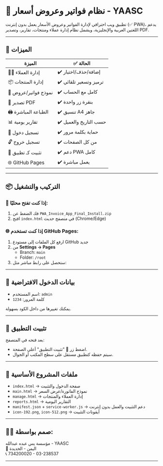 # 🧾 نظام فواتير وعروض أسعار - YAASC

تطبيق ويب احترافي لإدارة الفواتير وعروض الأسعار يعمل بدون إنترنت (✅ PWA)، يدعم اللغتين العربية والإنجليزية، ويشمل نظام إدارة عملاء ومنتجات، تقارير، وتصدير PDF.

---

## 🌟 الميزات

| الميزة                  | ✅ الحالة        |
|-------------------------|------------------|
| 🧑‍💼 إدارة العملاء       | ✔️ إضافة/حذف/اختيار |
| 📦 إدارة المنتجات        | ✔️ ترميز وتسعير تلقائي |
| 🧾 نموذج فواتير/عروض     | ✔️ كامل مع الحساب |
| 📄 تصدير PDF             | ✔️ بنقرة زر واحدة |
| 🖨️ الطباعة المباشرة      | ✔️ تنسيق A4 جاهز |
| 📊 تقارير يومية          | ✔️ حسب التاريخ والعميل |
| 🔐 تسجيل دخول            | ✔️ حماية بكلمة مرور |
| 🔓 تسجيل خروج           | ✔️ من كل الصفحات |
| 📲 تثبيت كـ تطبيق        | ✔️ دعم PWA كامل |
| 🌐 GitHub Pages         | ✔️ يعمل مباشرة |

---

## 📦 التركيب والتشغيل

### 📁 إذا كنت تفتح محليًا:
1. فك الضغط عن `PWA_Invoice_App_Final_Install.zip`
2. افتح `index.html` في متصفح حديث (Chrome/Edge)

### 🌐 إذا كنت تستخدم GitHub Pages:
1. ارفع كل الملفات إلى مستودع GitHub جديد
2. من **Settings → Pages**
   - Branch: `main`
   - Folder: `/root`
3. ستحصل على رابط مباشر مثل:

---

## 🔐 بيانات الدخول الافتراضية

- اسم المستخدم: `admin`
- كلمة المرور: `1234`

يمكنك تغييرها من داخل الكود بسهولة.

---

## 📲 تثبيت التطبيق

بعد فتحه في المتصفح:
- اضغط زر 📲 "تثبيت التطبيق" أعلى الصفحة.
- سيتم حفظه كتطبيق مستقل على سطح المكتب أو الجوال.

---

## 📁 ملفات المشروع الأساسية

- `index.html` → صفحة الدخول والتثبيت
- `main.html` → نموذج الفاتورة/عرض السعر
- `manage.html` → إدارة العملاء والمنتجات
- `reports.html` → التقارير اليومية
- `manifest.json` + `service-worker.js` → دعم التثبيت والعمل بدون إنترنت
- `icon-192.png`, `icon-512.png` → أيقونات التثبيت

---

## 🧑‍💻 صمم بواسطة:
مؤسسة يس عبده عبدالله - YAASC  
📍 اليمن - الحديدة  
📞 734200020 - 03-238537

---

